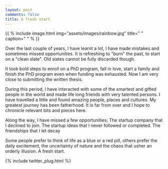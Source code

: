 ```yaml
---
layout: post
comments: false
title: A fresh start
---
```

{{ % include image.html img="assets/images/rainbow.jpg" title=" " caption=" " % }}

Over the last couple of years, I have learnt a lot, I have made mistakes and sometimes missed opportunities. It is refreshing to "burn" the past, to start on a "clean slate".
Old slates cannot be fully discarded though.

It took bold steps to enroll on a PhD program, fall in love, start a family and finish the PhD program even when funding was exhausted. Now I am very close to submitting the written thesis.

During this period, I have interacted with some of the smartest and gifted people in the world and made life long friends with very talented persons. I have travelled a little and found amazing people, places and cultures. My greatest journey has been fatherhood. It is far from over and I hope to chronicle relevant bits and pieces here. 

Along the way, I have missed a few opportunities; The startup company that I declined to join. The startup ideas that I never followed or completed. The friendships that I let decay

Some people prefer to think of life as a blue or a red pill, others prefer the daily excitement, the uncertainty of nature and the chaos that usher an orderly illusion. A fresh start.

{% include twitter_plug.html %}
